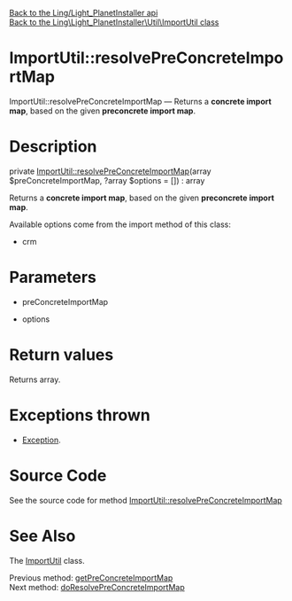 [Back to the Ling/Light_PlanetInstaller api](https://github.com/lingtalfi/Light_PlanetInstaller/blob/master/doc/api/Ling/Light_PlanetInstaller.md)<br>
[Back to the Ling\Light_PlanetInstaller\Util\ImportUtil class](https://github.com/lingtalfi/Light_PlanetInstaller/blob/master/doc/api/Ling/Light_PlanetInstaller/Util/ImportUtil.md)


ImportUtil::resolvePreConcreteImportMap
================



ImportUtil::resolvePreConcreteImportMap — Returns a **concrete import map**, based on the given **preconcrete import map**.




Description
================


private [ImportUtil::resolvePreConcreteImportMap](https://github.com/lingtalfi/Light_PlanetInstaller/blob/master/doc/api/Ling/Light_PlanetInstaller/Util/ImportUtil/resolvePreConcreteImportMap.md)(array $preConcreteImportMap, ?array $options = []) : array




Returns a **concrete import map**, based on the given **preconcrete import map**.

Available options come from the import method of this class:
- crm




Parameters
================


- preConcreteImportMap

    

- options

    


Return values
================

Returns array.


Exceptions thrown
================

- [Exception](http://php.net/manual/en/class.exception.php).&nbsp;







Source Code
===========
See the source code for method [ImportUtil::resolvePreConcreteImportMap](https://github.com/lingtalfi/Light_PlanetInstaller/blob/master/Util/ImportUtil.php#L933-L1023)


See Also
================

The [ImportUtil](https://github.com/lingtalfi/Light_PlanetInstaller/blob/master/doc/api/Ling/Light_PlanetInstaller/Util/ImportUtil.md) class.

Previous method: [getPreConcreteImportMap](https://github.com/lingtalfi/Light_PlanetInstaller/blob/master/doc/api/Ling/Light_PlanetInstaller/Util/ImportUtil/getPreConcreteImportMap.md)<br>Next method: [doResolvePreConcreteImportMap](https://github.com/lingtalfi/Light_PlanetInstaller/blob/master/doc/api/Ling/Light_PlanetInstaller/Util/ImportUtil/doResolvePreConcreteImportMap.md)<br>

